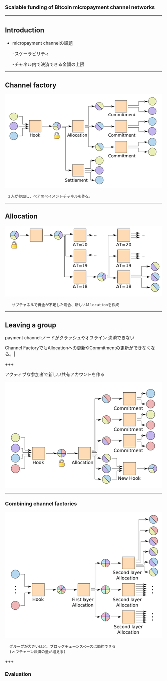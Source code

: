 ### Scalable funding of Bitcoin micropayment channel networks





---
## Introduction　
- micropayment channelの課題

  -スケーラビリティ
  
  -チャネル内で決済できる金額の上限




---


## Channel factory

![alt](mpay2.png)

     ３人が参加し、ペアのペイメントチャネルを作る。
---


## Allocation

![alt](mpay4.png)

       サブチャネルで資金が不足した場合、新しいAllocationを作成
---


##  Leaving a group

payment channel:ノードがクラッシュやオフライン
決済できない



Channel FactoryでもAllocationへの更新やCommitmentの更新ができなくなる。|

+++

アクティブな参加者で新しい共有アカウントを作る

![alt](mpay6.png) 
      
---

### Combining channel factories
     

![alt](mpay7.png)
      
      グループが大きいほど、ブロックチェーンスペースは節約できる
      (オフチェーン決済の量が増える)
  
+++

### Evaluation
